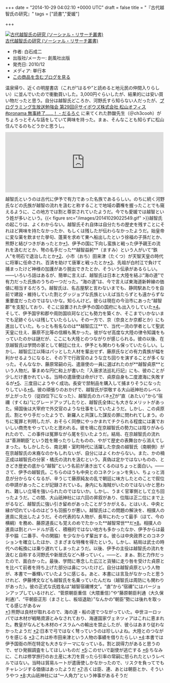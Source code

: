 
+++
date = "2014-10-29 04:02:10 +0000 UTC"
draft = false
title = "『古代越智氏の研究』"
tags = ["読書","愛媛"]

+++
<div class="hatena-asin-detail"><a href="http://www.amazon.co.jp/exec/obidos/ASIN/486037150X/bestylesnet-22/"><img src="https://images-fe.ssl-images-amazon.com/images/I/41Npzd98TfL._SL160_.jpg" class="hatena-asin-detail-image" alt="古代越智氏の研究 (ソーシァル・リサーチ叢書)" title="古代越智氏の研究 (ソーシァル・リサーチ叢書)"/></a><div class="hatena-asin-detail-info"><a href="http://www.amazon.co.jp/exec/obidos/ASIN/486037150X/bestylesnet-22/">古代越智氏の研究 (ソーシァル・リサーチ叢書)</a><ul><li><span class="hatena-asin-detail-label">作者:</span> 白石成二</li><li><span class="hatena-asin-detail-label">出版社/メーカー:</span> 創風社出版</li><li><span class="hatena-asin-detail-label">発売日:</span> 2010/12</li><li><span class="hatena-asin-detail-label">メディア:</span> 単行本</li><li><a href="http://d.hatena.ne.jp/asin/486037150X/bestylesnet-22" target="_blank">この商品を含むブログを見る</a></li></ul></div><div class="hatena-asin-detail-foot"></div></div>温泉帰り、近くの明屋書店（これが“はるや”と読めると地元民の仲間入りらしい）に並んでいたので衝動買いした。3,000円ぐらいしたが、結果的には安い買い物だったと思う。自分は越智氏どころか、河野氏すら知らない人だったが、<a href="https://blog.daruyanagi.jp/entry/2014/06/16/163254">プログラミング生放送勉強会 第29回＠サイボウズ株式会社 松山オフィス #pronama 無事終了……！ - だるろぐ</a> に来てくれた酢酸先生（＠ch3cooh）がちょろっとそんな話をしていて興味を持った。まぁ、そんなことも知らずに松山住んでるのもどうかと思うし。<iframe src="https://hatenablog-parts.com/embed?url=https%3A%2F%2Fblog.ch3cooh.jp%2Fentry%2F20140618%2F1403078400" title="愛媛・松山に行ってきました(5) - 湯築城趾(道後公園)と道後温泉2回目 - 酢ろぐ！" class="embed-card embed-blogcard" scrolling="no" frameborder="0" style="display: block; width: 100%; height: 190px; max-width: 500px; margin: 10px 0px;"></iframe>越智氏というのは古代に伊予で有力であった名族であるらしい。のちに続く河野氏などの氏族が越智の流れを汲むと称することで地域の覇権を握ったことでも窺えるように、この地方では割と尊崇されていたようだ。今でも愛媛では越智という姓が多いという。{{< figure src="/images/20141029022549.gif"  >}}越智氏の起こりは、よくわからない。越智氏それ自体は自分たちの歴史を残すことにそれほど興味を持たなかったか、もしくは残したが伝わらなかったようだ。始皇帝に変な薬を飲ませた挙句、蓬莱を求めて東へ船出したという徐福の子孫だとか、熊野と結びつきがあったとか<a href="#f-e7a5f062" name="fn-e7a5f062" title="熊野は良材が取れるので、海の道・船の道でつながっていた。中世ヨーロッパでは木材が戦略資源とみなされており、海運国家ヴェネツィアはこれに恵まれた。教皇がなんども木材のイスラムへの輸出を禁止したが、彼らはあまり従わなかったようだ">*1</a>、伊予の国に下向し蛮族と戦った伊予親王の流れを汲むだとか、弩の名手だった**越智益躬**（ますみ）という人がいて“鉄人”を明石で退治したとか<a href="#f-6cbe2f02" name="fn-6cbe2f02" title="日本で弓ではなく弩っていうのは珍しいよね。大陸とのつながりを感じる">*2</a>、小市（おち）田来津（たくつ）が天智天皇の時代に将軍に任命され、百済を助けて唐軍と戦ったとか<a href="#f-c0d77a10" name="fn-c0d77a10" title="これは朴市田来津という人物の事績を借りたらしい">*3</a>、先祖が白村江で負けて捕まったけど神様の加護があり脱出できたとか、そういう伝承があるらしい。――いろいろ話はあるが、簡単に言えば、越智氏は日本と大陸を結ぶ“海の道”で有力だった氏族のうちの一つだった。“海の道”は、今で言えば東海道新幹線の価値に相当するだろう。越智氏は、名古屋駅と言わないまでも、静岡駅あたりを自前で建設・維持していた割とグッジョブな氏族といえば当たらずとも遠からずな重要度だったのではないかな。知らんけど。彼らは現在の今治市にあった“越智郡”を支配しており、そこに設置された伊予の国の国府にも出入りしていた<a href="#f-83242885" name="fn-83242885" title="本書では伊予国衙の所在特定も大きなテーマになっている。割と説得力があると思うので、ぜひ発掘調査をしてほしいものだ">*4</a>。そして、伊予国宇和郡や周防国玖珂などにも勢力を築くか、そこまでいかないまでも足跡ぐらいは残していたらしい。その一方で、京（奈良とか京都とか）にも進出していた。もっとも有名なのは**越智広江**で、当代一流の学者として聖武天皇に仕え、藤原不比等の信頼も篤かった。彼がなぜ高度な大陸の律令知識をもっていたのかは謎だが、ここにも大陸とのつながりが感じられる。彼の以後、在京越智氏は学問の家として朝廷に仕え、伊予とも関わりも保っていたらしい。しかし、越智広江以降はパッとした人材を輩出せず、藤原氏などの有力貴族が幅を利かせるようになると、その下で行政官のような立ち回りを演ずることが多くなった。そんななか、藤原常嗣の元、遣唐使の一員に選ばれたのが**越智貞原**という人物だ。筆まめな円仁和上が書いた『入唐求法巡礼行記』にも、彼のことが少しだけ書かれている。当時の遣唐使は命がけで、貞原自身も二度渡海に失敗するが<a href="#f-76a6b172" name="fn-76a6b172" title="このせいで副使が逃亡する">*5</a>、三度目にようやく成功。長安で禁制品を購入して捕まりそうになったりしている<a href="#f-7449ed53" name="fn-7449ed53" title="ちなみに、これは修学旅行のお土産に木刀を買ったら引率の常嗣に怒られたというレベルではない。当時は貿易ルートが遣唐使しかなかったので、リスクを負ってでもチャレンジする価値はあったようだ">*6</a>。彼の頑張りのおかげで、越智氏が崇敬する大山祇神社のレベルが上がったり（従四位下になった）、越智氏のカバネ<a href="#f-7d50bef3" name="fn-7d50bef3" title="古くは臣、連、あとは朝臣とか、そういうやつ">*7</a>が“直（あたい）”から“宿禰（すくね）”にグレードアップしたりと、越智氏全体にも大きなメリットがあった。帰国後は大宰府で外交官のような仕事をしていたようだ。しかし、この貞原氏、割とやり手だったようで、新羅人と共謀した謀反の罪に問われてしまう。のちに冤罪と判明したが、おそらく同僚にやっかまれてチクられる程度には裏でおいしい商売をやっていたと思われる。彼を境に在京越智氏の勢力には陰りがみられたので、この事件は冤罪ながら尾を引いたようだ。結局、在京越智氏の流れは“善淵朝臣”という姓を賜ったりしたものの、やがて歴史の表舞台から消えてしまった。もしかしたら、南北朝・室町時代に活躍した奈良の越智氏（南朝側）が在京越智氏の末裔なのかもしれないが、自分にはよくわからない。また、かの楠正成は越智氏の分家・橘氏の流れを汲むという。真偽は定かではないものの、ときどき歴史の底から“越智”という名前が湧き出てくるのはちょっと面白い。――さて、伊予の越智氏。こちらのほうも中央とのコネクションを失い、ちょっと消息が分からなくなるが、辛うじて藤原純友の乱で朝廷に味方したとのことで叙位の申請があったことが記録されている。身内にも海賊がいたのではないかと思われ、難しい立場を強いられたのではないか。しかし、うまく官軍側として立ち回ったようだ。この間、大山祇神社には六回の昇叙があり、位階は正二位にまで上がるなど、越智氏に強い引き留めがあったことがうかがえる。とはいえ、中央と縁が切れているのはどうも羽振りが悪い。越智氏はこの問題の解決を、相撲人の進貢に見出したようだ。その代表的な人物が、長年にわたって最手（ほて、今の横綱）を務め、藤原道長にも覚えのめでたかった**越智常世**だ<a href="#f-118d987e" name="fn-118d987e" title="大山祇神社には“一人角力”という神事があるそうだ">*8</a>。相撲人の進貢は割とハードルが高く、積極的ではない地方も多かったなか、伊予からは最手や脇（二番手、今の関脇）を少なからず輩出する。彼らは中央政界とのコネクションを確立したほか、さまざまな特権を得たという。しかし、結局は武士の時代への転換には乗り遅れてしまったようだ。以後、伊予の主役は越智氏の流れを汲むと自称する河野氏や新居氏などへ移っていく。――と、まぁ、割と力作だったので、面白かった。最後、学問に専念した広江と貨殖に走り咎を受けた貞原とを比べて前者を持ち上げた部分は鼻についたけど。自分は越智貞原という人物が、本書で一番輝いていたように感じる。あと、本書には言及がなかったと思うけれど、伊藤博文なども越智氏を名乗っていたんだね（越智氏は周防にも関わりがあった）。彼の正式な氏姓名は“越智宿禰博文”。“直”から“宿禰”にはバージョンアップしているけれど、“菅原朝臣重信（大隈重信）”や“藤原朝臣利通（大久保利通）”、“平朝臣正形（まさとし、板垣退助）”なんかの“朝臣”勢には後れを取ってる感じがあるｗ
<div class="footnote">
<a href="#fn-e7a5f062" name="f-e7a5f062" class="footnote-number">*1</a><span class="footnote-delimiter">:</span><span class="footnote-text">熊野は良材が取れるので、海の道・船の道でつながっていた。中世ヨーロッパでは木材が戦略資源とみなされており、海運国家ヴェネツィアはこれに恵まれた。教皇がなんども木材のイスラムへの輸出を禁止したが、彼らはあまり従わなかったようだ</span>
<a href="#fn-6cbe2f02" name="f-6cbe2f02" class="footnote-number">*2</a><span class="footnote-delimiter">:</span><span class="footnote-text">日本で弓ではなく弩っていうのは珍しいよね。大陸とのつながりを感じる</span>
<a href="#fn-c0d77a10" name="f-c0d77a10" class="footnote-number">*3</a><span class="footnote-delimiter">:</span><span class="footnote-text">これは朴市田来津という人物の事績を借りたらしい</span>
<a href="#fn-83242885" name="f-83242885" class="footnote-number">*4</a><span class="footnote-delimiter">:</span><span class="footnote-text">本書では伊予国衙の所在特定も大きなテーマになっている。割と説得力があると思うので、ぜひ発掘調査をしてほしいものだ</span>
<a href="#fn-76a6b172" name="f-76a6b172" class="footnote-number">*5</a><span class="footnote-delimiter">:</span><span class="footnote-text">このせいで副使が逃亡する</span>
<a href="#fn-7449ed53" name="f-7449ed53" class="footnote-number">*6</a><span class="footnote-delimiter">:</span><span class="footnote-text">ちなみに、これは修学旅行のお土産に木刀を買ったら引率の常嗣に怒られたというレベルではない。当時は貿易ルートが遣唐使しかなかったので、リスクを負ってでもチャレンジする価値はあったようだ</span>
<a href="#fn-7d50bef3" name="f-7d50bef3" class="footnote-number">*7</a><span class="footnote-delimiter">:</span><span class="footnote-text">古くは臣、連、あとは朝臣とか、そういうやつ</span>
<a href="#fn-118d987e" name="f-118d987e" class="footnote-number">*8</a><span class="footnote-delimiter">:</span><span class="footnote-text">大山祇神社には“一人角力”という神事があるそうだ</span>
</div>


